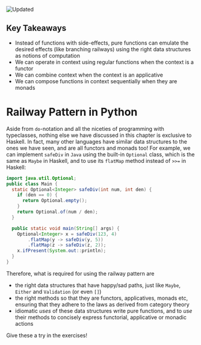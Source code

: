 ![Updated][update-shield]
## Key Takeaways
- Instead of functions with side-effects, pure functions can emulate the desired effects (like branching railways) using the right data structures as notions of computation
- We can operate in context using regular functions when the context is a functor
- We can combine context when the context is an applicative
- We can compose functions in context sequentially when they are monads

# Railway Pattern in Python

Aside from `do`-notation and all the niceties of programming with typeclasses, nothing else we have discussed in this chapter is exclusive to Haskell. In fact, many other languages have similar data structures to the ones we have seen, and are all functors and monads too! For example, we can implement `safeDiv` in `Java` using the built-in `Optional` class, which is the same as `Maybe` in Haskell, and to use its `flatMap` method instead of `>>=` in Haskell:
```java
import java.util.Optional;
public class Main {
  static Optional<Integer> safeDiv(int num, int den) {
    if (den == 0) {
      return Optional.empty();
    }
    return Optional.of(num / den);
  }

  public static void main(String[] args) {
    Optional<Integer> x = safeDiv(123, 4)
        .flatMap(y -> safeDiv(y, 5))
        .flatMap(z -> safeDiv(z, 2));
    x.ifPresent(System.out::println);
  }
}
```

Therefore, what is required for using the railway pattern are 
- the right data structures that have happy/sad paths, just like `Maybe`, `Either` and `Validation` (or even `[]`)
- the right methods so that they are functors, applicatives, monads etc, ensuring that they adhere to the laws as derived from category theory
- idiomatic _uses_ of these data structures write pure functions, and to _use_ their methods to concisely express functorial, applicative or monadic actions

Give these a try in the exercises!


[update-shield]: https://img.shields.io/badge/LAST%20UPDATED-26%20OCT%202024-57ffd8?style=for-the-badge
